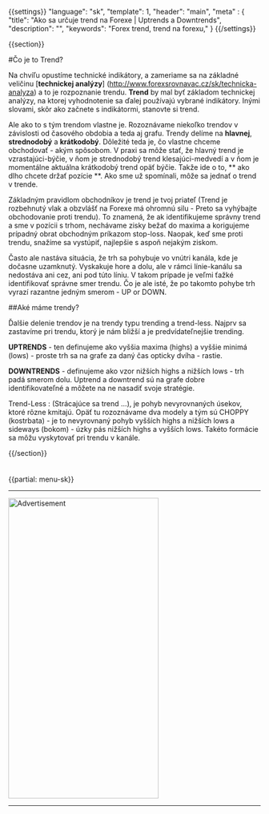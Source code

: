 {{settings}}
  "language": "sk",
  "template": 1,
  "header": "main",
  "meta" : {
    "title": "Ako sa určuje trend na Forexe | Uptrends a Downtrends",
    "description": "",
    "keywords": "Forex trend, trend na forexu,"
  }
{{/settings}}

<div class="row">
<div class="col-md-9" role="main" markdown="1">

{{section}}

#Čo je to Trend?

Na chvíľu opustíme technické indikátory, a zameriame sa na základné veličinu [**technickej analýzy**] (http://www.forexsrovnavac.cz/sk/technicka-analyza) a to je rozpoznanie trendu. **Trend** by mal byť základom technickej analýzy, na ktorej vyhodnotenie sa ďalej používajú vybrané indikátory. Inými slovami, skôr ako začnete s indikátormi, stanovte si trend.

Ale ako to s tým trendom vlastne je. Rozoznávame niekoľko trendov v závislosti od časového obdobia a teda aj grafu. Trendy delíme na **hlavnej**, **strednodobý** a **krátkodobý**. Dôležité teda je, čo vlastne chceme obchodovať - ​​akým spôsobom. V praxi sa môže stať, že hlavný trend je vzrastajúci-býčie, v ňom je strednodobý trend klesajúci-medvedí a v ňom je momentálne aktuálna krátkodobý trend opäť býčie. Takže ide o to, ** ako dlho chcete držať pozície **. Ako sme už spomínali, môže sa jednať o trend v trende.

Základným pravidlom obchodníkov je trend je tvoj priateľ (Trend je rozbehnutý vlak a obzvlášť na Forexe má ohromnú silu - Preto sa vyhýbajte obchodovanie proti trendu). To znamená, že ak identifikujeme správny trend a sme v pozícii s trhom, nechávame zisky bežať do maxima a korigujeme prípadný obrat obchodným príkazom stop-loss. Naopak, keď sme proti trendu, snažíme sa vystúpiť, najlepšie s aspoň nejakým ziskom.

Často ale nastáva situácia, že trh sa pohybuje vo vnútri kanála, kde je dočasne uzamknutý. Vyskakuje hore a dolu, ale v rámci línie-kanálu sa nedostáva ani cez, ani pod túto líniu. V takom prípade je veľmi ťažké identifikovať správne smer trendu. Čo je ale isté, že po takomto pohybe trh vyrazí razantne jedným smerom - UP or DOWN.

##Aké máme trendy?

Ďalšie delenie trendov je na trendy typu trending a trend-less. Najprv sa zastavíme pri trendu, ktorý je nám bližší a je predvídateľnejšie trending.

**UPTRENDS** - ten definujeme ako vyššia maxima (highs) a vyššie minimá (lows) - proste trh sa na grafe za daný čas opticky dvíha - rastie.

**DOWNTRENDS** - definujeme ako vzor nižších highs a nižších lows - trh padá smerom dolu. Uptrend a downtrend sú na grafe dobre identifikovateľné a môžete na ne nasadiť svoje stratégie.

Trend-Less
: (Strácajúce sa trend ...), je pohyb nevyrovnaných úsekov, ktoré rôzne kmitajú. Opäť tu rozoznávame dva modely a tým sú CHOPPY (kostrbata) - je to nevyrovnaný pohyb vyšších highs a nižších lows a sideways (bokom) - úzky pás nižších highs a vyšších lows. Takéto formácie sa môžu vyskytovať pri trendu v kanále.

{{/section}}

</div>
<div class="col-md-3" markdown="1">
<div class="well" markdown="1" style="margin-top: 2.5em">

{{partial: menu-sk}}

</div>


- - -

<SCRIPT language='JavaScript1.1' SRC="https://ad.doubleclick.net/ddm/adj/N8017.2070109FOREXSROVNAVAC.CZ/B9072665.122768029;sz=300x600;ord={{@timestamp}}?"></SCRIPT><NOSCRIPT><A HREF="https://ad.doubleclick.net/ddm/jump/N8017.2070109FOREXSROVNAVAC.CZ/B9072665.122768029;sz=300x600;ord={{@timestamp}}?"><IMG SRC="https://ad.doubleclick.net/ddm/ad/N8017.2070109FOREXSROVNAVAC.CZ/B9072665.122768029;sz=300x600;ord={{@timestamp}}?" BORDER=0 WIDTH=300 HEIGHT=600 ALT="Advertisement"></A></NOSCRIPT>

- - -
<!--
<a href="http://blog.forexsrovnavac.cz/plus500cz"  target="_blank">
 <img src="http://blog.forexsrovnavac.cz/wp-content/uploads/2014/10/informace.png" width="" height=""/>
</a>
-->

</div>
</div>
